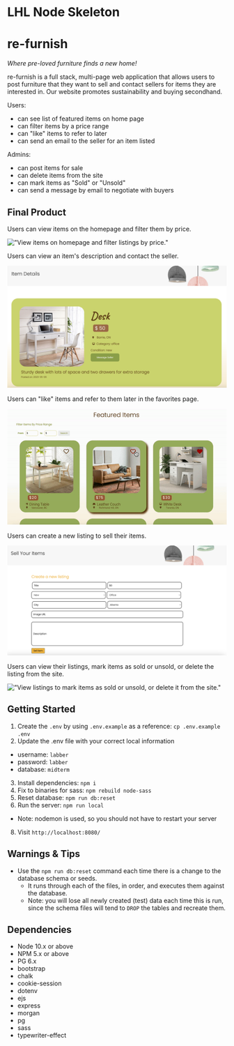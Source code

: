 # LHL Node Skeleton

# re-furnish

_Where pre-loved furniture finds a new home!_

re-furnish is a full stack, multi-page web application that allows users to post furniture that they want to sell and contact sellers for items they are interested in. Our website promotes sustainability and buying secondhand.

Users:

- can see list of featured items on home page
- can filter items by a price range
- can "like" items to refer to later
- can send an email to the seller for an item listed

Admins:

- can post items for sale
- can delete items from the site
- can mark items as "Sold" or "Unsold"
- can send a message by email to negotiate with buyers

## Final Product

Users can view items on the homepage and filter them by price.

!["View items on homepage and filter listings by price."](https://github.com/rebecca-romeo/midterm-group-1/blob/master/docs/1%20-%20homepage%20and%20filter%20feature.gif)

Users can view an item's description and contact the seller.

!["View item description and contact seller."](https://github.com/rebecca-romeo/midterm-group-1/blob/master/docs/2%20-%20item%20description.png)

Users can "like" items and refer to them later in the favorites page.

!["Like items and view it in favorites page."](https://github.com/rebecca-romeo/midterm-group-1/blob/master/docs/3%20-%20add%20item%20to%20favorites.gif)

Users can create a new listing to sell their items.

!["Create a new listing to sell an item."](https://github.com/rebecca-romeo/midterm-group-1/blob/master/docs/4%20-%20create%20a%20new%20listing.png)

Users can view their listings, mark items as sold or unsold, or delete the listing from the site.

!["View listings to mark items as sold or unsold, or delete it from the site."](https://github.com/rebecca-romeo/midterm-group-1/blob/master/docs/5%20-%20listings%20page%20features.gif)

## Getting Started

1. Create the `.env` by using `.env.example` as a reference: `cp .env.example .env`
2. Update the .env file with your correct local information

- username: `labber`
- password: `labber`
- database: `midterm`

3. Install dependencies: `npm i`
4. Fix to binaries for sass: `npm rebuild node-sass`
5. Reset database: `npm run db:reset`
6. Run the server: `npm run local`

- Note: nodemon is used, so you should not have to restart your server

8. Visit `http://localhost:8080/`

## Warnings & Tips

- Use the `npm run db:reset` command each time there is a change to the database schema or seeds.
  - It runs through each of the files, in order, and executes them against the database.
  - Note: you will lose all newly created (test) data each time this is run, since the schema files will tend to `DROP` the tables and recreate them.

## Dependencies

- Node 10.x or above
- NPM 5.x or above
- PG 6.x
- bootstrap
- chalk
- cookie-session
- dotenv
- ejs
- express
- morgan
- pg
- sass
- typewriter-effect
